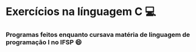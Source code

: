 # Exercícios na línguagem C :computer:

### Programas feitos enquanto cursava matéria de linguagem de programação I no IFSP :smile: